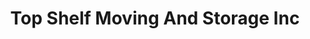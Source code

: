 ---
title: "Top Shelf Moving And Storage Inc"
url: /kingston/top-shelf-moving-and-storage-inc/
shop: storage rental
---